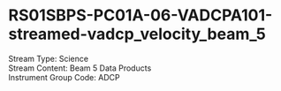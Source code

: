 # RS01SBPS-PC01A-06-VADCPA101-streamed-vadcp_velocity_beam_5

Stream Type: Science<br>
Stream Content: Beam 5 Data Products<br>
Instrument Group Code: ADCP<br>
